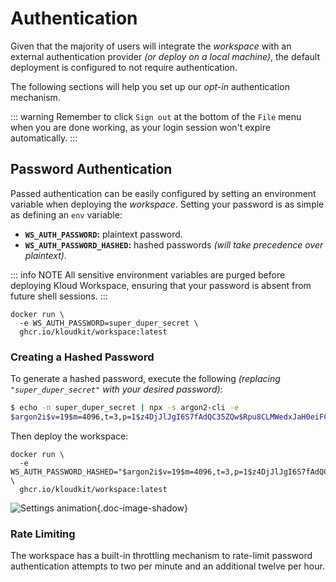 # Authentication

Given that the majority of users will integrate the *workspace* with an external
authentication provider *(or deploy on a local machine)*, the default deployment is
configured to not require authentication.

The following sections will help you set up our *opt-in* authentication mechanism.

::: warning
Remember to click `Sign out` at the bottom of the `File` menu when you are done working,
as your login session won't expire automatically.
:::

## Password Authentication

Passed authentication can be easily configured by setting an environment variable when
deploying the *workspace*.
Setting your password is as simple as defining an `env` variable:

- **`WS_AUTH_PASSWORD`:** plaintext password.
- **`WS_AUTH_PASSWORD_HASHED`:** hashed passwords *(will take precedence over plaintext)*.

::: info NOTE
All sensitive environment variables are purged before deploying Kloud Workspace, ensuring
that your password is absent from future shell sessions.
:::

```sh{2}
docker run \
  -e WS_AUTH_PASSWORD=super_duper_secret \
  ghcr.io/kloudkit/workspace:latest
```

### Creating a Hashed Password

To generate a hashed password, execute the following
*(replacing `"super_duper_secret"` with your desired password)*:

```sh
$ echo -n super_duper_secret | npx -s argon2-cli -e
$argon2i$v=19$m=4096,t=3,p=1$z4DjJlJgI6S7fAdQC35ZQw$Rpu8CLMWedxJaH0eiFCetyoRbg+S8ow/RRyVCZzM6QE
```

Then deploy the workspace:

```sh{2}
docker run \
  -e WS_AUTH_PASSWORD_HASHED="$argon2i$v=19$m=4096,t=3,p=1$z4DjJlJgI6S7fAdQC35ZQw$Rpu8CLMWedxJaH0eiFCetyoRbg+S8ow/RRyVCZzM6QE" \
  ghcr.io/kloudkit/workspace:latest
```

![Settings animation](/editor/authentication/authentication.gif){.doc-image-shadow}


### Rate Limiting

The workspace has a built-in throttling mechanism to rate-limit password authentication
attempts to two per minute and an additional twelve per hour.
